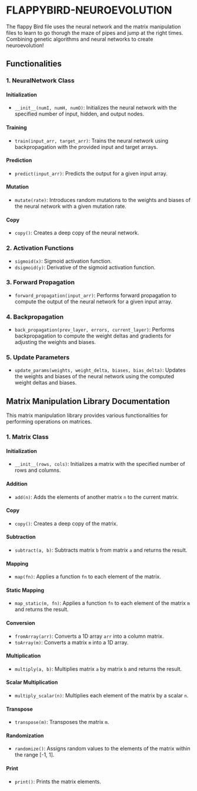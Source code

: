 # FLAPPYBIRD-NEUROEVOLUTION

The flappy Bird file uses the neural network and the matrix manipulation files to learn to go thorugh the maze of pipes and jump at the right times. Combining genetic algorithms and neural networks to create neuroevolution!

## Functionalities

### 1. NeuralNetwork Class

#### Initialization

- `__init__(numI, numH, numO)`: Initializes the neural network with the specified number of input, hidden, and output nodes.

#### Training

- `train(input_arr, target_arr)`: Trains the neural network using backpropagation with the provided input and target arrays.

#### Prediction

- `predict(input_arr)`: Predicts the output for a given input array.

#### Mutation

- `mutate(rate)`: Introduces random mutations to the weights and biases of the neural network with a given mutation rate.

#### Copy

- `copy()`: Creates a deep copy of the neural network.

### 2. Activation Functions

- `sigmoid(x)`: Sigmoid activation function.
- `dsigmoid(y)`: Derivative of the sigmoid activation function.

### 3. Forward Propagation

- `forward_propagation(input_arr)`: Performs forward propagation to compute the output of the neural network for a given input array.

### 4. Backpropagation

- `back_propagation(prev_layer, errors, current_layer)`: Performs backpropagation to compute the weight deltas and gradients for adjusting the weights and biases.

### 5. Update Parameters

- `update_params(weights, weight_delta, biases, bias_delta)`: Updates the weights and biases of the neural network using the computed weight deltas and biases.

## Matrix Manipulation Library Documentation

This matrix manipulation library provides various functionalities for performing operations on matrices.

### 1. Matrix Class

#### Initialization

- `__init__(rows, cols)`: Initializes a matrix with the specified number of rows and columns.

#### Addition

- `add(n)`: Adds the elements of another matrix `n` to the current matrix.

#### Copy

- `copy()`: Creates a deep copy of the matrix.

#### Subtraction

- `subtract(a, b)`: Subtracts matrix `b` from matrix `a` and returns the result.

#### Mapping

- `map(fn)`: Applies a function `fn` to each element of the matrix.

#### Static Mapping

- `map_static(m, fn)`: Applies a function `fn` to each element of the matrix `m` and returns the result.

#### Conversion

- `fromArray(arr)`: Converts a 1D array `arr` into a column matrix.
- `toArray(m)`: Converts a matrix `m` into a 1D array.

#### Multiplication

- `multiply(a, b)`: Multiplies matrix `a` by matrix `b` and returns the result.

#### Scalar Multiplication

- `multiply_scalar(n)`: Multiplies each element of the matrix by a scalar `n`.

#### Transpose

- `transpose(m)`: Transposes the matrix `m`.

#### Randomization

- `randomize()`: Assigns random values to the elements of the matrix within the range [-1, 1].

#### Print

- `print()`: Prints the matrix elements.
